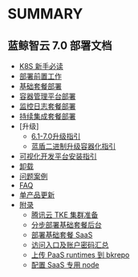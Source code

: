 # SUMMARY

## 蓝鲸智云 7.0 部署文档
* [K8S 新手必读](beginners_guide.md)
* [部署前置工作](prepare.md)
* [基础套餐部署](install-bkce.md)
* [容器管理平台部署](install-bcs.md)
* [监控日志套餐部署](install-co-suite.md)
* [持续集成套餐部署](install-ci-suite.md)
* [升级]
    * [6.1-7.0升级指引](how-to-upgrade-from-v6.1.md)
    * [蓝盾二进制升级容器化指引](ci_update_to_container.md)
* [可视化开发平台安装指引](LesscodeDeployment.md)
* [卸载](uninstall.md)
* [问题案例](troubles.md)
* [FAQ](faq.md)
* [单产品更新](update.md)
* [附录]()
    * [腾讯云 TKE 集群准备](tke_hosting.md)
    * [分步部署基础套餐后台](install-base-manually.md)
    * [部署基础套餐 SaaS](install-saas-manually.md)
    * [访问入口及账户密码汇总](access.md)
    * [上传 PaaS runtimes 到 bkrepo](paas-upload-runtimes.md)
    * [配置 SaaS 专用 node](saas-dedicated-node.md)

